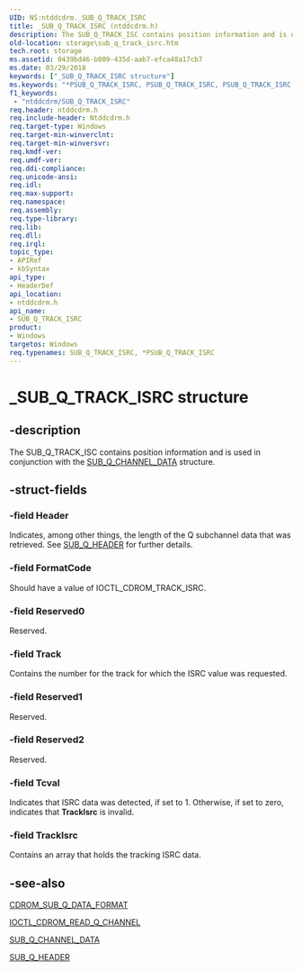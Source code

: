 ```yaml
---
UID: NS:ntddcdrm._SUB_Q_TRACK_ISRC
title: _SUB_Q_TRACK_ISRC (ntddcdrm.h)
description: The SUB_Q_TRACK_ISC contains position information and is used in conjunction with the SUB_Q_CHANNEL_DATA structure.
old-location: storage\sub_q_track_isrc.htm
tech.root: storage
ms.assetid: 0439bd46-b009-435d-aab7-efca48a17cb7
ms.date: 03/29/2018
keywords: ["_SUB_Q_TRACK_ISRC structure"]
ms.keywords: "*PSUB_Q_TRACK_ISRC, PSUB_Q_TRACK_ISRC, PSUB_Q_TRACK_ISRC structure pointer [Storage Devices], SUB_Q_TRACK_ISRC, SUB_Q_TRACK_ISRC structure [Storage Devices], _SUB_Q_TRACK_ISRC, ntddcdrm/PSUB_Q_TRACK_ISRC, ntddcdrm/SUB_Q_TRACK_ISRC, storage.sub_q_track_isrc, structs-CD-ROM_372ebccd-64cd-4f5d-a59c-de75c5ffe112.xml"
f1_keywords:
 - "ntddcdrm/SUB_Q_TRACK_ISRC"
req.header: ntddcdrm.h
req.include-header: Ntddcdrm.h
req.target-type: Windows
req.target-min-winverclnt: 
req.target-min-winversvr: 
req.kmdf-ver: 
req.umdf-ver: 
req.ddi-compliance: 
req.unicode-ansi: 
req.idl: 
req.max-support: 
req.namespace: 
req.assembly: 
req.type-library: 
req.lib: 
req.dll: 
req.irql: 
topic_type:
- APIRef
- kbSyntax
api_type:
- HeaderDef
api_location:
- ntddcdrm.h
api_name:
- SUB_Q_TRACK_ISRC
product:
- Windows
targetos: Windows
req.typenames: SUB_Q_TRACK_ISRC, *PSUB_Q_TRACK_ISRC
---
```


# _SUB_Q_TRACK_ISRC structure


## -description


The SUB_Q_TRACK_ISC contains position information and is used in conjunction with the <a href="https://docs.microsoft.com/windows-hardware/drivers/ddi/ntddcdrm/ns-ntddcdrm-_sub_q_channel_data">SUB_Q_CHANNEL_DATA</a> structure. 


## -struct-fields




### -field Header

Indicates, among other things, the length of the Q subchannel data that was retrieved. See <a href="https://docs.microsoft.com/windows-hardware/drivers/ddi/ntddcdrm/ns-ntddcdrm-_sub_q_header">SUB_Q_HEADER</a> for further details. 


### -field FormatCode

Should have a value of IOCTL_CDROM_TRACK_ISRC. 


### -field Reserved0

Reserved. 


### -field Track

Contains the number for the track for which the ISRC value was requested. 


### -field Reserved1

Reserved. 


### -field Reserved2

Reserved. 


### -field Tcval

Indicates that ISRC data was detected, if set to 1. Otherwise, if set to zero, indicates that <b>TrackIsrc</b> is invalid. 


### -field TrackIsrc

Contains an array that holds the tracking ISRC data. 


## -see-also




<a href="https://docs.microsoft.com/windows-hardware/drivers/ddi/ntddcdrm/ns-ntddcdrm-_cdrom_sub_q_data_format">CDROM_SUB_Q_DATA_FORMAT</a>



<a href="https://docs.microsoft.com/windows-hardware/drivers/ddi/ntddcdrm/ni-ntddcdrm-ioctl_cdrom_read_q_channel">IOCTL_CDROM_READ_Q_CHANNEL</a>



<a href="https://docs.microsoft.com/windows-hardware/drivers/ddi/ntddcdrm/ns-ntddcdrm-_sub_q_channel_data">SUB_Q_CHANNEL_DATA</a>



<a href="https://docs.microsoft.com/windows-hardware/drivers/ddi/ntddcdrm/ns-ntddcdrm-_sub_q_header">SUB_Q_HEADER</a>
 

 

